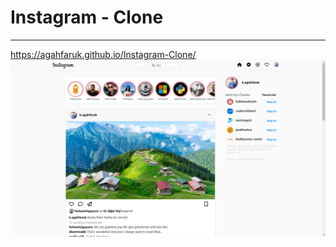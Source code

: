 # Instagram - Clone
***
https://agahfaruk.github.io/Instagram-Clone/
![instagram-clone](kodluyoruzodev2-bootstrap-instagram-clone.png)

